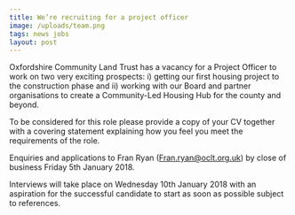 ```yaml
---
title: We’re recruiting for a project officer
image: /uploads/team.png
tags: news jobs
layout: post
---
```

Oxfordshire Community Land Trust has a vacancy for a Project Officer to work on two very exciting prospects: i) getting our first housing project to the construction phase and ii) working with our Board and partner organisations to create a Community-Led Housing Hub for the county and beyond.

To be considered for this role please provide a copy of your CV together with a covering statement explaining how you feel you meet the requirements of the role.

Enquiries and applications to Fran Ryan (Fran.ryan@oclt.org.uk) by close of business Friday 5th January 2018.

Interviews will take place on Wednesday 10th January 2018 with an aspiration for the successful candidate to start as soon as possible subject to references.